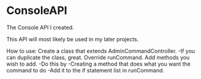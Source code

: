 # ConsoleAPI
The Console API I created.

This API will most likely be used in my later projects.

How to use:
Create a class that extends AdminCommandController.
 -If you can duplicate the class, great.
Override runCommand.
Add methods you wish to add.
 -Do this by
  -Creating a method that does what you want the command to do
  -Add it to the if statement list in runCommand.

